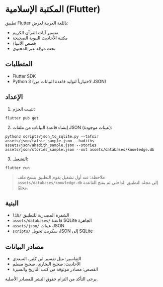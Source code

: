 # المكتبة الإسلامية (Flutter)

تطبيق Flutter باللغة العربية لعرض:
- تفسير آيات القرآن الكريم
- مكتبة الأحاديث النبوية الصحيحة
- قصص الأنبياء
- بحث موحّد عبر المحتوى

## المتطلبات
- Flutter SDK
- Python 3 (لاختيارياً لتوليد قاعدة البيانات من JSON)

## الإعداد
1) تثبيت الحزم:
```
flutter pub get
```

2) إنشاء قاعدة البيانات من ملفات JSON (عينات موجودة):
```
python3 scripts/json_to_sqlite.py --tafsir assets/json/tafsir_sample.json --hadiths assets/json/ahadith_sample.json --stories assets/json/stories_sample.json --out assets/databases/knowledge.db
```

3) التشغيل:
```
flutter run
```

> ملاحظة: عند أول تشغيل يقوم التطبيق بنسخ ملف `assets/databases/knowledge.db` إلى مجلد التطبيق الداخلي ثم يفتح القاعدة محليًا.

## البنية
- `lib/` الشفرة المصدرية للتطبيق
- `assets/databases/` قاعدة SQLite الجاهزة
- `assets/json/` عينات JSON
- `scripts/` سكربت تحويل JSON إلى SQLite

## مصادر البيانات
- التفاسير: مثل تفسير ابن كثير، السعدي
- الأحاديث: صحيح البخاري، صحيح مسلم
- القصص: مصادر موثوقة من كتب التاريخ والسيرة

يرجى التأكد من التزام حقوق النشر للمصادر الأصلية.
